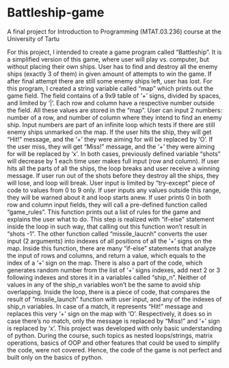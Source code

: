 # Battleship-game
A final project for Introduction to Programming (MTAT.03.236) course at the University of Tartu


For this project, I intended to create a game program called “Battleship”. It is a simplified version of this game, where user will play vs. computer, but without placing their own ships. User has to find and destroy all the enemy ships (exactly 3 of them) in given amount of attempts to win the game. If after final attempt there are still some enemy ships left, user has lost.
For this program, I created a string variable called “map” which prints out the game field. The field contains of a 9x9 table of ‘+’ signs, divided by spaces, and limited by ‘|’. Each row and column have a respective number outside the field. All these values are stored in the “map”. 
User can input 2 numbers: number of a row, and number of column where they intend to find an enemy ship. Input numbers are part of an infinite loop which tests if there are still enemy ships unmarked on the map. If the user hits the ship, they will get “Hit!” message, and the ‘+’ they were aiming for will be replaced by ‘O’. If the user miss, they will get “Miss!” message, and the ‘+’ they were aiming for will be replaced by ‘x’. In both cases, previously defined variable “shots” will decrease by 1 each time user makes full input (row and column). If user hits all the parts of all the ships, the loop breaks and user receive a winning message. If user run out of the shots before they destroy all the ships, they will lose, and loop will break.
User input is limited by “try-except” piece of code to values from 0 to 9 only. If user inputs any values outside this range, they will be warned about it and loop starts anew. If user prints 0 in both row and column input fields, they will call a pre-defined function called “game_rules”. This function prints out a list of rules for the game and explains the user what to do. This step is realized with “if-else” statement inside the loop in such way, that calling out this function won’t result in “shots -1”.
The other function called “missile_laucnh” converts the user input (2 arguments) into indexes of all positions of all the ‘+’ signs on the map. Inside this function, there are many “if-else” statements that analyze the input of rows and columns, and return a value, which equals to the index of a ‘+’ sign on the map.
There is also a part of the code, which generates random number from the list of ‘+’ signs indexes, add next 2 or 3 following indexes and stores it in a variables called “ship_n”. Neither of values in any of the ship_n variables won’t be the same to avoid ship overlapping.
Inside the loop, there is a piece of code, that compares the result of “missile_launch” function with user input, and any of the indexes of ship_n variables. In case of a match, it represents “Hit!” message and replaces this very ‘+’ sign on the map with ‘O’. Respectively, it does so in case there’s no match, only the message is replaced by “Miss!” and ‘+’ sign is replaced by ‘x’. 
This project was developed with only basic understanding of python. During the course, such topics as nested loops/strings, matrix operations, basics of OOP and other features that could be used to simplify the code, were not covered. Hence, the code of the game is not perfect and built only on the basics of python.
